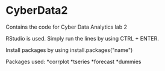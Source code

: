 # CyberData2
Contains the code for Cyber Data Analytics lab 2

RStudio is used. Simply run the lines by using CTRL + ENTER.


Install packages by using install.packages("name")

Packages used:
*corrplot
*tseries
*forecast
*dummies